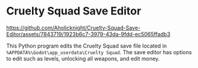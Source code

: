 # Cruelty Squad Save Editor

https://github.com/Aholicknight/Cruelty-Squad-Save-Editor/assets/7843719/1923b6c7-3979-43da-9fdd-ec5065ffadb3

This Python program edits the Cruelty Squad save file located in `%APPDATA%\Godot\app_userdata\Cruelty Squad`. The save editor has options to edit such as levels, unlocking all weapons, and edit money.
